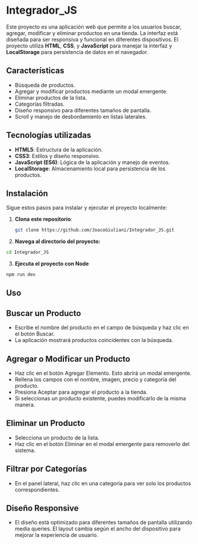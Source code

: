 # Integrador_JS

Este proyecto es una aplicación web que permite a los usuarios buscar, agregar, modificar y eliminar productos en una tienda. La interfaz está diseñada para ser responsiva y funcional en diferentes dispositivos. El proyecto utiliza **HTML**, **CSS**, y **JavaScript** para manejar la interfaz y **LocalStorage** para persistencia de datos en el navegador.

## Características
- Búsqueda de productos.
- Agregar y modificar productos mediante un modal emergente.
- Eliminar productos de la lista.
- Categorías filtradas.
- Diseño responsivo para diferentes tamaños de pantalla.
- Scroll y manejo de desbordamiento en listas laterales.

## Tecnologías utilizadas
- **HTML5**: Estructura de la aplicación.
- **CSS3**: Estilos y diseño responsivo.
- **JavaScript (ES6)**: Lógica de la aplicación y manejo de eventos.
- **LocalStorage**: Almacenamiento local para persistencia de los productos.

## Instalación
Sigue estos pasos para instalar y ejecutar el proyecto localmente:

1. **Clona este repositorio**:
   ```bash
   git clone https://github.com/JoacoGiuliani/Integrador_JS.git

2. **Navega al directorio del proyecto:**

```bash
cd Integrador_JS
```
3. **Ejecuta el proyecto con Node**
```bash
npm run dev
```


## Uso
## Buscar un Producto
- Escribe el nombre del producto en el campo de búsqueda y haz clic en el botón Buscar.
- La aplicación mostrará productos coincidentes con la búsqueda.
## Agregar o Modificar un Producto
- Haz clic en el botón Agregar Elemento. Esto abrirá un modal emergente.
- Rellena los campos con el nombre, imagen, precio y categoría del producto.
- Presiona Aceptar para agregar el producto a la tienda.
- Si seleccionas un producto existente, puedes modificarlo de la misma manera.
## Eliminar un Producto
- Selecciona un producto de la lista.
- Haz clic en el botón Eliminar en el modal emergente para removerlo del sistema.
## Filtrar por Categorías
- En el panel lateral, haz clic en una categoría para ver solo los productos correspondientes.
## Diseño Responsive
- El diseño está optimizado para diferentes tamaños de pantalla utilizando media queries. El layout cambia según el ancho del dispositivo para mejorar la experiencia de usuario.
